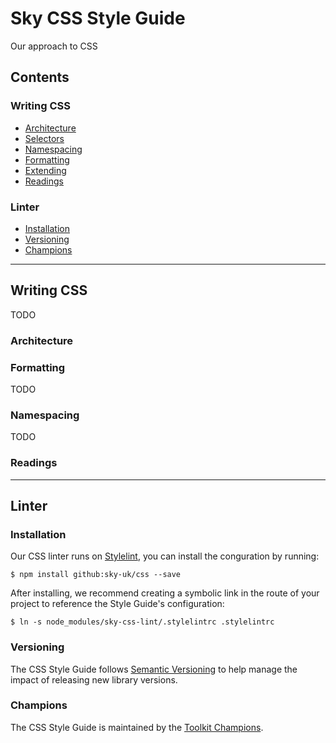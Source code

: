 # Sky CSS Style Guide

Our approach to CSS

## Contents

### Writing CSS
* [Architecture](#architecture)
* [Selectors](#selectors)
* [Namespacing](#namespacing)
* [Formatting](#formatting)
* [Extending](#extending)
* [Readings](#readings)

### Linter
* [Installation](#installation)
* [Versioning](#versioning)
* [Champions](#champions)

---

## Writing CSS

TODO

### Architecture



### Formatting

TODO

### Namespacing

TODO

### Readings

---

## Linter

### Installation

Our CSS linter runs on [Stylelint](https://github.com/stylelint/stylelint), you can install the conguration by running:

```
$ npm install github:sky-uk/css --save
```

After installing, we recommend creating a symbolic link in the route of your project to reference the Style Guide's configuration:

```
$ ln -s node_modules/sky-css-lint/.stylelintrc .stylelintrc
```

### Versioning

The CSS Style Guide follows [Semantic Versioning](http://semver.org) to help manage the impact of releasing new library versions.

### Champions
The CSS Style Guide is maintained by the [Toolkit Champions](https://github.com/sky-uk/toolkit#champions).
